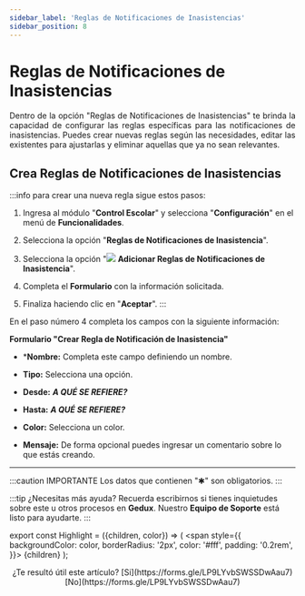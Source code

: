 ```yaml
---
sidebar_label: 'Reglas de Notificaciones de Inasistencias'
sidebar_position: 8
---
```


# Reglas de Notificaciones de Inasistencias

<div align="justify">Dentro de la opción "Reglas de Notificaciones de Inasistencias" te brinda la capacidad de configurar las reglas específicas para las notificaciones de inasistencias. Puedes crear nuevas reglas según las necesidades, editar las existentes para ajustarlas y eliminar aquellas que ya no sean relevantes.</div>

## Crea Reglas de Notificaciones de Inasistencias

:::info para crear una nueva regla sigue estos pasos:

1. Ingresa al módulo "**Control Escolar**" y selecciona "**Configuración**" en el menú de **Funcionalidades**.

2. Selecciona la opción "**Reglas de Notificaciones de Inasistencia**".

3. Selecciona la opción "![](./img/IcoAdd.png) **Adicionar Reglas de Notificaciones de Inasistencia**".

4. Completa el **Formulario** con la información solicitada.

5. Finaliza haciendo clic en "**Aceptar**".
:::

En el paso número 4 completa los campos con la siguiente información:

**Formulario "Crear Regla de Notificación de Inasistencia"**

* ***Nombre:** Completa este campo definiendo un nombre.

* **Tipo:** Selecciona una opción.

* **Desde:** ***A QUÉ SE REFIERE?***

* **Hasta:** ***A QUÉ SE REFIERE?***

* **Color:** Selecciona un color.

* **Mensaje:** De forma opcional puedes ingresar un comentario sobre lo que estás creando.

___

:::caution IMPORTANTE
Los datos que contienen "✱" son obligatorios.
:::

:::tip ¿Necesitas más ayuda?
Recuerda escribirnos si tienes inquietudes sobre este u otros procesos en **Gedux**. Nuestro **Equipo de Soporte** está listo para ayudarte.
:::

export const Highlight = ({children, color}) => (
  <span
    style={{
      backgroundColor: color,
      borderRadius: '2px',
      color: '#fff',
      padding: '0.2rem',
    }}>
    {children}
  </span>
);

<center>¿Te resultó útil este artículo? <Highlight color="#B0AEAC">[Si](https://forms.gle/LP9LYvbSWSSDwAau7)</Highlight> <Highlight color="#B0AEAC">[No](https://forms.gle/LP9LYvbSWSSDwAau7)</Highlight> </center>